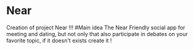 # Near
Creation of project Near !!!
#Main idea
The Near Friendly social app for meeting and dating, but not only that also participate in debates on your favorite topic,
if it doesn't exists create it !
